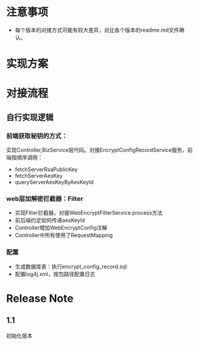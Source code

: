 # 注意事项

* 每个版本的对接方式可能有较大差异，对比各个版本的readme.md文件确认。

# 实现方案

# 对接流程

## 自行实现逻辑

### 前端获取秘钥的方式：

实现Controller,BizService层代码。对接EncryptConfigRecordService服务，前端按顺序调用：

* fetchServerRsaPublicKey
* fetchServerAesKey
* queryServerAesKeyByAesKeyId

### web层加解密拦截器：Filter

* 实现Filter拦截器，对接WebEncryptFilterService.process方法
* 前后端约定如何传递aesKeyId
* Controller增加WebEncryptConfig注解
* Controller中所有使用了RequestMapping

### 配置

* 生成数据库表：执行encrypt_config_record.sql
* 配置log4j.xml，按包路径配置日志

# Release Note

## 1.1
初始化版本